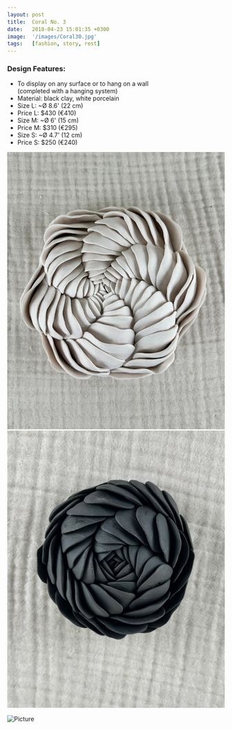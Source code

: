 ```yaml
---
layout: post
title:  Coral No. 3
date:   2018-04-23 15:01:35 +0300
image:  '/images/Coral30.jpg'
tags:   [fashion, story, rest]
---
```

### Design Features:
* To display on any surface or to hang on a wall <br>(completed with a hanging system) 
* Material: black clay, white porcelain
* Size L: ~Ø 8.6' (22 cm) 
* Price L: $430 (€410) 
* Size M: ~Ø 6' (15 cm)  
* Price M: $310 (€295)
* Size S: ~Ø 4.7' (12 cm)  
* Price S: $250 (€240)





<div class="gallery-box">
  <div class="gallery">
    <img src="/images/Coral31.jpg">
   <img src="/images/Coral33.jpg">
 

 
  </div>
</div>

![Picture]({{site.baseurl}}/images/Coral37.jpg)
